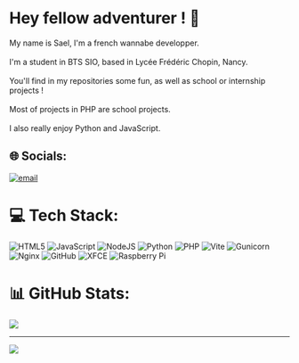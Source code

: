 # Hey fellow adventurer ! 🤠
My name is Sael, I'm a french wannabe developper.<br><br>I'm a student in BTS SIO, based in Lycée Frédéric Chopin, Nancy.<br><br>You'll find in my repositories some fun, as well as school or internship projects !<br><br>Most of projects in PHP are school projects.<br><br>I also really enjoy Python and JavaScript.


## 🌐 Socials:
[![email](https://img.shields.io/badge/Email-D14836?logo=gmail&logoColor=white)](mailto:sael.sellesfrancesconi@outlook.Com) 

# 💻 Tech Stack:
![HTML5](https://img.shields.io/badge/html5-%23E34F26.svg?style=for-the-badge&logo=html5&logoColor=white) ![JavaScript](https://img.shields.io/badge/javascript-%23323330.svg?style=for-the-badge&logo=javascript&logoColor=%23F7DF1E) ![NodeJS](https://img.shields.io/badge/node.js-6DA55F?style=for-the-badge&logo=node.js&logoColor=white) ![Python](https://img.shields.io/badge/python-3670A0?style=for-the-badge&logo=python&logoColor=ffdd54) ![PHP](https://img.shields.io/badge/php-%23777BB4.svg?style=for-the-badge&logo=php&logoColor=white) ![Vite](https://img.shields.io/badge/vite-%23646CFF.svg?style=for-the-badge&logo=vite&logoColor=white) ![Gunicorn](https://img.shields.io/badge/gunicorn-%298729.svg?style=for-the-badge&logo=gunicorn&logoColor=white) ![Nginx](https://img.shields.io/badge/nginx-%23009639.svg?style=for-the-badge&logo=nginx&logoColor=white) ![GitHub](https://img.shields.io/badge/github-%23121011.svg?style=for-the-badge&logo=github&logoColor=white) ![XFCE](https://img.shields.io/badge/XFCE-%232284F2.svg?style=for-the-badge&logo=xfce&logoColor=white) ![Raspberry Pi](https://img.shields.io/badge/-Raspberry_Pi-C51A4A?style=for-the-badge&logo=Raspberry-Pi)
# 📊 GitHub Stats:
![](https://github-readme-stats.vercel.app/api?username=flanOcaramel&theme=ambient_gradient&hide_border=false&include_all_commits=false&count_private=false)<br/>

---
[![](https://visitcount.itsvg.in/api?id=flanOcaramel&icon=0&color=0)](https://visitcount.itsvg.in)

<!-- Proudly created with GPRM ( https://gprm.itsvg.in ) -->

